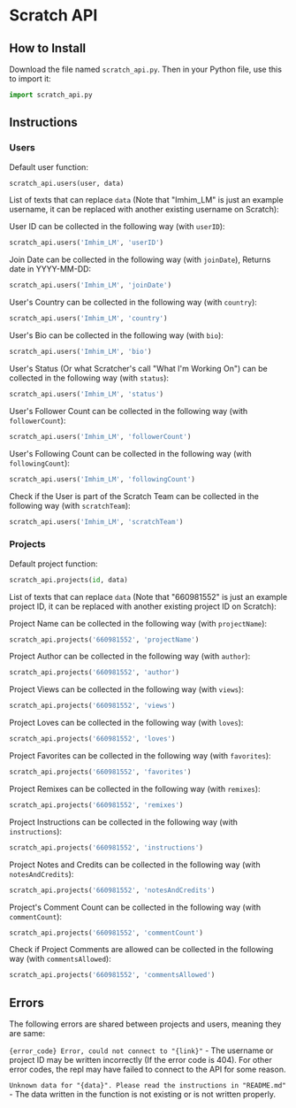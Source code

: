 # Scratch API

## How to Install

Download the file named `scratch_api.py`. Then in your Python file, use this to import it:
```python
import scratch_api.py
```

## Instructions

### Users

Default user function:
```python
scratch_api.users(user, data)
```

List of texts that can replace `data` (Note that "Imhim_LM" is just an example username, it can be replaced with another existing username on Scratch):

User ID can be collected in the following way (with `userID`):
```python
scratch_api.users('Imhim_LM', 'userID')
```

Join Date can be collected in the following way (with `joinDate`), Returns date in YYYY-MM-DD:
```python
scratch_api.users('Imhim_LM', 'joinDate')
```

User's Country can be collected in the following way (with `country`):
```python
scratch_api.users('Imhim_LM', 'country')
```

User's Bio can be collected in the following way (with `bio`):
```python
scratch_api.users('Imhim_LM', 'bio')
```

User's Status (Or what Scratcher's call "What I'm Working On") can be collected in the following way (with `status`):
```python
scratch_api.users('Imhim_LM', 'status')
```

User's Follower Count can be collected in the following way (with `followerCount`):
```python
scratch_api.users('Imhim_LM', 'followerCount')
```

User's Following Count can be collected in the following way (with `followingCount`):
```python
scratch_api.users('Imhim_LM', 'followingCount')
```

Check if the User is part of the Scratch Team can be collected in the following way (with `scratchTeam`):
```python
scratch_api.users('Imhim_LM', 'scratchTeam')
```

### Projects

Default project function:
```python
scratch_api.projects(id, data)
```

List of texts that can replace `data` (Note that "660981552" is just an example project ID, it can be replaced with another existing project ID on Scratch):

Project Name can be collected in the following way (with `projectName`):
```python
scratch_api.projects('660981552', 'projectName')
```

Project Author can be collected in the following way (with `author`):
```python
scratch_api.projects('660981552', 'author')
```

Project Views can be collected in the following way (with `views`):
```python
scratch_api.projects('660981552', 'views')
```

Project Loves can be collected in the following way (with `loves`):
```python
scratch_api.projects('660981552', 'loves')
```

Project Favorites can be collected in the following way (with `favorites`):
```python
scratch_api.projects('660981552', 'favorites')
```

Project Remixes can be collected in the following way (with `remixes`):
```python
scratch_api.projects('660981552', 'remixes')
```

Project Instructions can be collected in the following way (with `instructions`):
```python
scratch_api.projects('660981552', 'instructions')
```

Project Notes and Credits can be collected in the following way (with `notesAndCredits`):
```python
scratch_api.projects('660981552', 'notesAndCredits')
```

Project's Comment Count can be collected in the following way (with `commentCount`):
```python
scratch_api.projects('660981552', 'commentCount')
```

Check if Project Comments are allowed can be collected in the following way (with `commentsAllowed`):
```python
scratch_api.projects('660981552', 'commentsAllowed')
```

## Errors

The following errors are shared between projects and users, meaning they are same:

`{error_code} Error, could not connect to "{link}"` - The username or project ID may be written incorrectly (If the error code is 404). For other error codes, the repl may have failed to connect to the API for some reason.

`Unknown data for "{data}". Please read the instructions in "README.md"` - The data written in the function is not existing or is not written properly.
